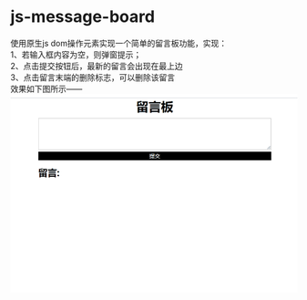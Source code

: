 # js-message-board
使用原生js dom操作元素实现一个简单的留言板功能，实现：  
1、若输入框内容为空，则弹窗提示；  
2、点击提交按钮后，最新的留言会出现在最上边  
3、点击留言末端的删除标志，可以删除该留言  
效果如下图所示——  
![avatar](https://github.com/Windy-Z/js-message-board/blob/master/%E6%95%88%E6%9E%9C%E5%9B%BE.gif)
